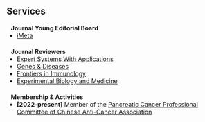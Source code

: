## Services
<!-- 
<h4 style="margin:0 10px 0;">Conference Reviewers</h4>

<ul style="margin:0 0 5px;">
  <li><a href="http://cvpr2023.thecvf.com/"><autocolor>IEEE/CVF Conference on Computer Vision and Pattern Recognition (CVPR) 2021-2023</autocolor></a></li>
  <li><a href="http://iccv2021.thecvf.com/"><autocolor>IEEE/CVF International Conference on Computer Vision (ICCV) 2021</autocolor></a></li>
  <li><a href="https://eccv2022.ecva.net/"><autocolor>European Conference on Computer Vision (ECCV) 2022</autocolor></a></li>
</ul> -->
<h4 style="margin:0 10px 0;">Journal Young Editorial Board</h4>

<ul style="margin:0 0 20px;">

  
  <li><a href="https://onlinelibrary.wiley.com/journal/2770596x" target="_blank"> iMeta </a></li>

</ul>


<h4 style="margin:0 10px 0;">Journal Reviewers</h4>

<ul style="margin:0 0 20px;">

  
  <li><a href="https://www.sciencedirect.com/journal/expert-systems-with-applications" target="_blank"> Expert Systems With Applications </a></li>
  <li><a href="https://www.sciencedirect.com/journal/genes-and-diseases" target="_blank"> Genes & Diseases </a></li>
  <li><a href="https://www.frontiersin.org/journals/immunology" target="_blank"> Frontiers in Immunology </a></li>
  <li><a href="https://journals.sagepub.com/home/ebm" target="_blank"> Experimental Biology and Medicine </a></li>
  
</ul>

<h4 style="margin:0 10px 0;">Membership & Activities</h4>

<ul style="margin:0 0 20px;">
  <li><strong>[2022-present]</strong> Member of the <a href="http://www.caca.org.cn/" target="_blank"> Pancreatic Cancer Professional Committee of Chinese Anti-Cancer Association </a></li>

</ul>
